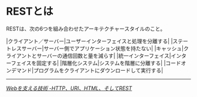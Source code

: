 # RESTとは

RESTは、次の6つを組み合わせたアーキテクチャースタイルのこと。

|クライアント／サーバー|ユーザーインターフェイスと処理を分離する|
|ステートレスサーバー|サーバー側でアプリケーション状態を持たない|
|キャッシュ|クライアントとサーバーの通信回数と量を減らす|
|統一インターフェイス|インターフェイスを固定する|
|階層化システム|システムを階層に分離する|
|コードオンデマンド|プログラムをクライアントにダウンロードして実行する|

* * *
<cite>[Webを支える技術 -HTTP、URI、HTML、そしてREST](http://www.amazon.co.jp/o/ASIN/4774142042/ruedap-22/)</cite>
